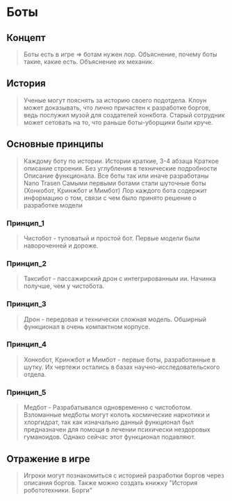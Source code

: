 # Боты

## Концепт
> Боты есть в игре => ботам нужен лор.
> Объяснение, почему боты такие, какие есть. Объяснение их механик.
## История
> Ученые могут пояснять за историю своего подотдела.
> Клоун может доказывать, что лично причастен к разработке боргов, ведь послужил музой для создателей хонкбота.
> Старый сотрудник может сетовать на то, что раньше боты-уборщики были круче.
## Основные принципы
> Каждому боту по истории. Истории краткие, 3-4 абзаца
> Краткое описание строения. Без углубления в технические подробности
> Описание функционала.
> Все боты так или иначе разработаны Nano Trasen
> Самыми первыми ботами стали шуточные боты (Хонкобот, Кринжбот и Мимбот)
> Лор каждого бота содержит информацию о том, связи с чем было принято решение о разработке модели
### Принцип_1
> Чистобот - туповатый и простой бот. Первые модели были навороченней и дороже. 
### Принцип_2
> Таксибот - пассажирский дрон с интегрированным ии. Начинка получше, чем у чистобота.
### Принцип_3
> Дрон - передовая и технически сложная модель. Обширный функционал в очень компактном корпусе.
### Принцип_4
> Хонкобот, Кринжбот и Мимбот - первые боты, разработанные в шутку. Их чертежи остались в базах научно-исследовательского отдела.
### Принцип_5
> Медбот - Разрабатывался одновременно с чистоботом. Взломанные медботы могут колоть космические наркотики и хлоргидрат, так как изначально данный функционал был предназначен для помощи в лечении психически нездоровых гуманоидов. Однако сейчас этот функционал подавляют.
## Отражение в игре
> Игроки могут познакомиться с историей разработки боргов через описания боргов. Также можно создать книжку "История робототехники. Борги"

